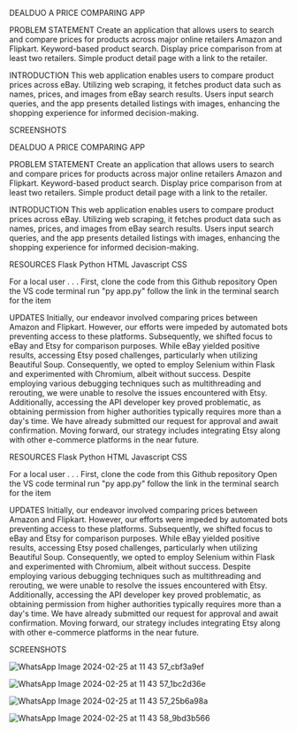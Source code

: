 DEALDUO
A PRICE COMPARING APP

PROBLEM STATEMENT
Create an application that allows users to search and compare prices for products across major online retailers Amazon and Flipkart.
Keyword-based product search.
Display price comparison from at least two retailers.
Simple product detail page with a link to the retailer.

INTRODUCTION
This web application enables users to compare product prices across eBay. Utilizing web scraping, it fetches product data such as names, prices, and images from eBay search results. Users input search queries, and the app presents detailed listings with images, enhancing the shopping experience for informed decision-making.

SCREENSHOTS

DEALDUO
A PRICE COMPARING APP

PROBLEM STATEMENT
Create an application that allows users to search and compare prices for products across major online retailers Amazon and Flipkart.
Keyword-based product search.
Display price comparison from at least two retailers.
Simple product detail page with a link to the retailer.

INTRODUCTION
This web application enables users to compare product prices across eBay. Utilizing web scraping, it fetches product data such as names, prices, and images from eBay search results. Users input search queries, and the app presents detailed listings with images, enhancing the shopping experience for informed decision-making.



RESOURCES
Flask
Python
HTML
Javascript
CSS

For a local user . . .
First, clone the code from this Github repository 
Open the VS code terminal
run "py app.py"
follow the link in the terminal
search for the item


UPDATES
Initially, our endeavor involved comparing prices between Amazon and Flipkart. However, our efforts were impeded by automated bots preventing access to these platforms. Subsequently, we shifted focus to eBay and Etsy for comparison purposes. While eBay yielded positive results, accessing Etsy posed challenges, particularly when utilizing Beautiful Soup. Consequently, we opted to employ Selenium within Flask and experimented with Chromium, albeit without success. Despite employing various debugging techniques such as multithreading and rerouting, we were unable to resolve the issues encountered with Etsy. Additionally, accessing the API developer key proved problematic, as obtaining permission from higher authorities typically requires more than a day's time. We have already submitted our request for approval and await confirmation. Moving forward, our strategy includes integrating Etsy along with other e-commerce platforms in the near future.










RESOURCES
Flask
Python
HTML
Javascript
CSS

For a local user . . .
First, clone the code from this Github repository 
Open the VS code terminal
run "py app.py"
follow the link in the terminal
search for the item


UPDATES
Initially, our endeavor involved comparing prices between Amazon and Flipkart. However, our efforts were impeded by automated bots preventing access to these platforms. Subsequently, we shifted focus to eBay and Etsy for comparison purposes. While eBay yielded positive results, accessing Etsy posed challenges, particularly when utilizing Beautiful Soup. Consequently, we opted to employ Selenium within Flask and experimented with Chromium, albeit without success. Despite employing various debugging techniques such as multithreading and rerouting, we were unable to resolve the issues encountered with Etsy. Additionally, accessing the API developer key proved problematic, as obtaining permission from higher authorities typically requires more than a day's time. We have already submitted our request for approval and await confirmation. Moving forward, our strategy includes integrating Etsy along with other e-commerce platforms in the near future.

SCREENSHOTS

![WhatsApp Image 2024-02-25 at 11 43 57_cbf3a9ef](https://github.com/Nandanar06/DealDuo/assets/145127417/3af8dab3-e1e8-4580-b9ca-7df295a1367a)

![WhatsApp Image 2024-02-25 at 11 43 57_1bc2d36e](https://github.com/Nandanar06/DealDuo/assets/145127417/aa27d473-b013-44a1-b0f6-5a2575025848)

![WhatsApp Image 2024-02-25 at 11 43 57_25b6a98a](https://github.com/Nandanar06/DealDuo/assets/145127417/cc789896-679b-4056-a2d2-041939803c38)

![WhatsApp Image 2024-02-25 at 11 43 58_9bd3b566](https://github.com/Nandanar06/DealDuo/assets/145127417/4ce063be-70d1-451f-b97b-881956ada64a)
